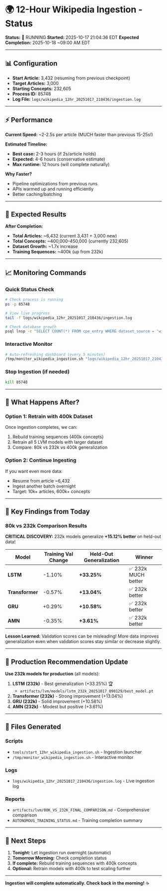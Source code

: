 # 🌍 12-Hour Wikipedia Ingestion - Status

**Status:** 🏃 RUNNING
**Started:** 2025-10-17 21:04:36 EDT
**Expected Completion:** 2025-10-18 ~09:00 AM EDT

---

## 📊 Configuration

- **Start Article:** 3,432 (resuming from previous checkpoint)
- **Target Articles:** 3,000
- **Starting Concepts:** 232,605
- **Process ID:** 85748
- **Log File:** `logs/wikipedia_12hr_20251017_210436/ingestion.log`

---

## ⚡ Performance

**Current Speed:** ~2-2.5s per article (MUCH faster than previous 15-25s!)

**Estimated Timeline:**
- **Best case:** 2-3 hours (if 2s/article holds)
- **Expected:** 4-6 hours (conservative estimate)
- **Max runtime:** 12 hours (will complete naturally)

**Why Faster?**
- Pipeline optimizations from previous runs
- APIs warmed up and running efficiently
- Better caching/batching

---

## 🎯 Expected Results

**After Completion:**
- **Total Articles:** ~6,432 (current 3,431 + 3,000 new)
- **Total Concepts:** ~400,000-450,000 (currently 232,605)
- **Dataset Growth:** ~1.7x increase
- **Training Sequences:** ~400k (up from 232k)

---

## 📈 Monitoring Commands

### Quick Status Check
```bash
# Check process is running
ps -p 85748

# View live progress
tail -f logs/wikipedia_12hr_20251017_210436/ingestion.log

# Check database growth
psql lnsp -c "SELECT COUNT(*) FROM cpe_entry WHERE dataset_source = 'wikipedia_500k';"
```

### Interactive Monitor
```bash
# Auto-refreshing dashboard (every 5 minutes)
/tmp/monitor_wikipedia_ingestion.sh "logs/wikipedia_12hr_20251017_210436/ingestion.log" 232605
```

### Stop Ingestion (if needed)
```bash
kill 85748
```

---

## 🔄 What Happens After?

### Option 1: Retrain with 400k Dataset
Once ingestion completes, we can:
1. Rebuild training sequences (400k concepts)
2. Retrain all 5 LVM models with larger dataset
3. Compare: 80k vs 232k vs 400k generalization

### Option 2: Continue Ingesting
If you want even more data:
- Resume from article ~6,432
- Ingest another batch overnight
- Target: 10k+ articles, 600k+ concepts

---

## 📝 Key Findings from Today

### 80k vs 232k Comparison Results

**CRITICAL DISCOVERY:** 232k models generalize **+15.12% better** on held-out data!

| Model | Training Val Change | **Held-Out Generalization** | Winner |
|-------|---------------------|------------------------------|--------|
| **LSTM** | -1.10% | **+33.25%** | ✅ 232k MUCH better |
| **Transformer** | -0.57% | **+13.04%** | ✅ 232k better |
| **GRU** | +0.29% | **+10.58%** | ✅ 232k better |
| **AMN** | -0.35% | **+3.61%** | ✅ 232k better |

**Lesson Learned:** Validation scores can be misleading! More data improves generalization even when validation scores stay similar or decrease slightly.

---

## 🎯 Production Recommendation Update

**Use 232k models for production** (all models):
1. **LSTM (232k)** - Best generalization (+33.25%) 🏆
   - `artifacts/lvm/models/lstm_232k_20251017_090129/best_model.pt`
2. **Transformer (232k)** - Strong improvement (+13.04%)
3. **GRU (232k)** - Solid improvement (+10.58%)
4. **AMN (232k)** - Modest but positive (+3.61%)

---

## 📁 Files Generated

### Scripts
- `tools/start_12hr_wikipedia_ingestion.sh` - Ingestion launcher
- `/tmp/monitor_wikipedia_ingestion.sh` - Interactive monitor

### Logs
- `logs/wikipedia_12hr_20251017_210436/ingestion.log` - Live ingestion log

### Reports
- `artifacts/lvm/80K_VS_232K_FINAL_COMPARISON.md` - Comprehensive comparison
- `AUTONOMOUS_TRAINING_STATUS.md` - Training completion summary

---

## 🔔 Next Steps

1. **Tonight:** Let ingestion run overnight (automatic)
2. **Tomorrow Morning:** Check completion status
3. **If complete:** Rebuild training sequences with 400k concepts
4. **Optional:** Retrain models with 400k to test scaling further

---

**Ingestion will complete automatically. Check back in the morning!** ☕
